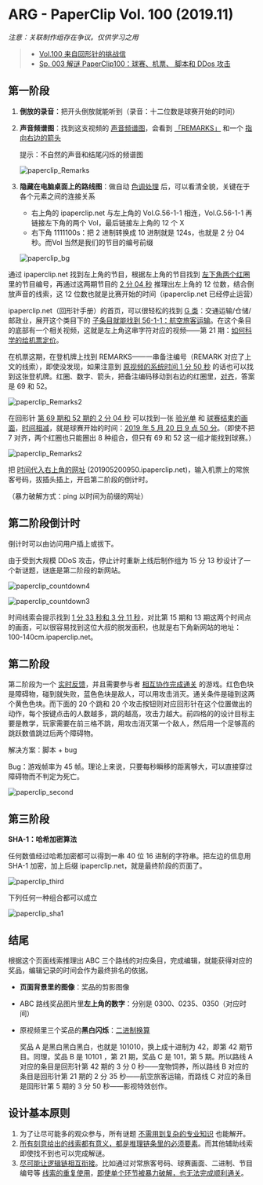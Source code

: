 # ARG - PaperClip Vol. 100 (2019.11)



*注意：关联制作组存在争议。仅供学习之用*



> - [Vol.100 来自回形针的挑战信](https://www.youtube.com/watch?v=flEeT6jW1H4)
> - [Sp. 003 解谜 PaperClip100：球赛、机票、 脚本和 DDos 攻击](https://www.youtube.com/watch?v=8t5Q9gdbwNA) 



## 第一阶段

1. **倒放的录音**：把开头倒放就能听到（录音：十二位数是球赛开始的时间）

2. **声音频谱图**：找到这支视频的 <u>声音频谱图</u>，会看到 <u>「REMARKS」</u> 和一个 <u>指向右边的箭头</u>

   提示：不自然的声音和结尾闪烁的频谱图

   ![paperclip_Remarks](https://cdn.jsdelivr.net/gh/Nikucyan/ARG/Images/paperclip_Remarks.png) 

3. **隐藏在电脑桌面上的路线图**：做自动 <u>色调处理</u> 后，可以看清全貌，关键在于各个元素之间的连接关系

   - 右上角的 ipaperclip.net 与左上角的 Vol.G.56-1-1 相连，Vol.G.56-1-1 再链接左下角的两个 Vol，最后链接左上角的 12 个 X
   - 右下角 1111100s：把 2 进制转换成 10 进制就是 124s，也就是 2 分 04 秒。而Vol 当然是我们的节目的编号前缀

   ![paperclip_bg](https://cdn.jsdelivr.net/gh/Nikucyan/ARG/Images/paperclip_bg.png) 

通过 ipaperclip.net 找到左上角的节目，根据左上角的节目找到 <u>左下角两个红圈</u> 里的节目编号，再通过这两期节目的 <u>2 分 04 秒</u> 推理出左上角的 12 位数，结合倒放声音的线索，这 12 位数也就是比赛开始的时间（ipaperclip.net 已经停止运营）

ipaperclip.net（回形针手册）的首页，可以很轻松的找到 <u>G 类</u>：交通运输/仓储/邮政业，展开这个类目下的 <u>子条目就能找到 56-1-1：航空旅客运输</u>。在这个条目的底部有一个相关视频，这就是左上角这串字符对应的视频——第 21 期：<u>如何科学的给机票定价</u>。

在机票这期，在登机牌上找到 REMARKS——一串备注编号（REMARK 对应了上文的线索），即使没发现，如果注意到 <u>原视频的系统时间 1 分 50 秒</u> 的话也可以找到这张登机牌。红圈、数字、箭头，把备注编码移动到右边的红圈里，<u>对齐</u>，答案是 69 和 52。

![paperclip_Remarks2](https://cdn.jsdelivr.net/gh/Nikucyan/ARG/Images/paperclip_Remarks2.png) 

在回形针 <u>第 69 期和 52 期的 2 分 04 秒</u> 可以找到一张 <u>验光单</u> 和 <u>球赛结束的画面</u>，<u>时间相减</u>，就是球赛开始的时间：<u>2019 年 5 月 20 日 9 点 50 分</u>。（即使不把 7 对齐，两个红圈也只能圈出 8 种组合，但只有 69 和 52 这一组才能找到球赛。）

![paperclip_Remarks2](https://cdn.jsdelivr.net/gh/Nikucyan/ARG/Images/paperclip_time.png)  

把 <u>时间代入右上角的网址</u> (201905200950.ipaperclip.net)，输入机票上的常旅客号码，拔插头插上，开启第二阶段的倒计时。

（暴力破解方式：ping 以时间为前缀的网址）

## 第二阶段倒计时

倒计时可以由访问用户插上或拔下。

由于受到大规模 DDoS 攻击，停止计时重新上线后制作组为 15 分 13 秒设计了一个新谜题，谜底是第二阶段的新网站。

![paperclip_countdown4](https://cdn.jsdelivr.net/gh/Nikucyan/ARG/Images/paperclip_countdown4.png) 

![paperclip_countdown3](https://cdn.jsdelivr.net/gh/Nikucyan/ARG/Images/paperclip_countdown3.png) 

时间线索会提示找到 <u>1 分 33 秒和 3 分 11 秒</u>，对比第 15 期和 13 期这两个时间点的画面，可以很容易找到这位大叔的脱发面积，也就是右下角新网站的地址：100-140cm.ipaperclip.net。

## 第二阶段

第二阶段为一个 <u>实时反馈</u>，并且需要参与者 <u>相互协作完成通关</u> 的游戏。红色色块是障碍物，碰到就失败，蓝色色块是敌人，可以用攻击消灭。通关条件是碰到这两个黄色色块。而下面的 20 个跳和 20 个攻击按钮则对应回形针在这个位置做出的动作，每个按键点击的人数越多，跳的越高，攻击力越大。前四格的的设计目标主要是教学，玩家需要在前三格不跳，用攻击消灭第一个敌人，然后用一个足够高的跳跃数值跳过后两个障碍物。

解决方案：脚本 + bug

Bug：游戏帧率为 45 帧。理论上来说，只要每秒瞬移的距离够大，可以直接穿过障碍物而不判定为死亡。

![paperclip_second](https://cdn.jsdelivr.net/gh/Nikucyan/ARG/Images/paperclip_second.png) 

## 第三阶段

**SHA-1：哈希加密算法**

任何数值经过哈希加密都可以得到一串 40 位 16 进制的字符串。把左边的信息用 SHA-1 加密，加上后缀 ipaperclip.net，就是最终阶段的页面了。

 ![paperclip_third](https://cdn.jsdelivr.net/gh/Nikucyan/ARG/Images/paperclip_third.png)

下列任何一种组合都可以成立

 ![paperclip_sha1](https://cdn.jsdelivr.net/gh/Nikucyan/ARG/Images/paperclip_sha1.png) 

## 结尾

根据这个页面线索推理出 ABC 三个路线的对应条目，完成编辑，就能获得对应的奖品，编辑记录的时间会作为最终排名的依据。

- **页面背景里的图像**：奖品的剪影图像

-  ABC 路线奖品图片里**左上角的数字**：分别是 0300、0235、0350（对应时间）

- 原视频里三个奖品的**黑白闪烁**：<u>二进制换算</u>

  奖品 A 是黑白黑白黑白，也就是 101010，换上成十进制为 42，即第 42 期节目。同理，奖品 B 是 10101 ，第 21 期，奖品 C 是 101，第 5 期。所以路线 A 对应的条目是回形针第 42 期的 3 分 0 秒——宠物饲养，所以路线 B 对应的条目是回形针第 21 期的 2 分 35 秒——航空旅客运输，而路线 C 对应的条目是回形针第 5 期的 3 分 50 秒——影视特效创作。

## 设计基本原则

1. 为了让尽可能多的观众参与，所有谜题 <u>不需用到复杂的专业知识</u> 也能解开。
2. <u>所有刻意给出的线索都有意义，都是推理链条里的必须要素</u>。而其他辅助线索即使找不到也可以完成解谜。
3. <u>尽可能让逻辑链相互衔接</u>。比如通过对常旅客号码、球赛画面、二进制、节目编号等 <u>线索的重复使用</u>，<u>即使单个环节被暴力破解，也无法完成顺利通关</u>。





